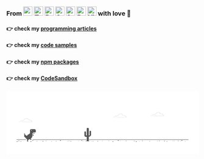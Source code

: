 ### From <img height="24" width="24" src="https://unpkg.com/simple-icons@v3/icons/rust.svg" title="" /> <img height="24" width="24" src="https://unpkg.com/simple-icons@v3/icons/typescript.svg" title="TypeScript" /> <img height="24" width="24" src="https://unpkg.com/simple-icons@v3/icons/react.svg" title="React" /> <img height="24" width="24" src="https://unpkg.com/simple-icons@v3/icons/graphql.svg" title="GraphQL" /> <img height="24" width="24" src="https://unpkg.com/simple-icons@v3/icons/sass.svg" title="Sass" /> <img height="24" width="24" src="https://unpkg.com/simple-icons@v3/icons/docker.svg" title="Docker" /> <img height="24" width="24" src="https://unpkg.com/simple-icons@v3/icons/visualstudiocode.svg" title="Visual Studio Code" /> with love :rocket:

#### :point_right: check my <a href="https://github.com/twistezo/articles">programming articles</a>

#### :point_right: check my <a href="https://github.com/twistezo/code-samples">code samples</a>

#### :point_right: check my <a href="https://github.com/twistezo?tab=packages">npm packages</a>

#### :point_right: check my <a href="https://codesandbox.io/u/twistezo">CodeSandbox</a>

![image](https://github.com/twistezo/twistezo/blob/master/dino.gif)
